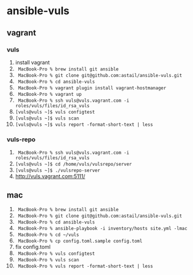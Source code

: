 # ansible-vuls

## vagrant

### vuls

1. install vagrant
2. ` MacBook-Pro % brew install git ansible`
3. ` MacBook-Pro % git clone git@github.com:astail/ansible-vuls.git`
4. ` MacBook-Pro % cd ansible-vuls`
5. ` MacBook-Pro % vagrant plugin install vagrant-hostmanager`
6. ` MacBook-Pro % vagrant up`
7. ` MacBook-Pro % ssh vuls@vuls.vagrant.com -i roles/vuls/files/id_rsa_vuls`
8. `[vuls@vuls ~]$ vuls configtest`
9. `[vuls@vuls ~]$ vuls scan`
10. `[vuls@vuls ~]$ vuls report -format-short-text | less`

### vuls-repo

1. ` MacBook-Pro % ssh vuls@vuls.vagrant.com -i roles/vuls/files/id_rsa_vuls`
2. `[vuls@vuls ~]$ cd /home/vuls/vulsrepo/server`
3. `[vuls@vuls ~]$ ./vulsrepo-server`
4. http://vuls.vagrant.com:5111/

## mac

1. ` MacBook-Pro % brew install git ansible`
2. ` MacBook-Pro % git clone git@github.com:astail/ansible-vuls.git`
3. ` MacBook-Pro % cd ansible-vuls`
4. ` MacBook-Pro % ansible-playbook -i inventory/hosts site.yml -lmac`
5. ` MacBook-Pro % cd ~/vuls`
6. ` MacBook-Pro % cp config.toml.sample config.toml`
7. fix config.toml
8. ` MacBook-Pro % vuls configtest`
9. ` MacBook-Pro % vuls scan`
10. ` MacBook-Pro % vuls report -format-short-text | less`
